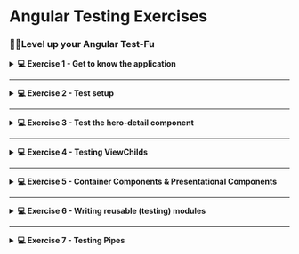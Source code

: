 # Angular Testing Exercises
### 🦸‍♀️Level up your Angular Test-Fu 

<details>
    <summary markdown="span">
        <b>💻 Exercise 1 - Get to know the application</b>
    </summary>
    <br/>
    
Please take look at the existing Tour of Heros application - <a href="https://stackblitz.com/github/AURENA-Tech/angular-testing-exercises" target="_blank">Existing Tour of Heros</a>

1. Click through the UI
2. Notice we are using Angular Routing
3. Notice the components:
   - dashboard
   - hero-detail
   - hero-search
   - heroes
4. Notice the hero.service.ts
5. Notice the message.service.ts 
</details>

---

<details>
    <summary markdown="span">
        <b>💻 Exercise 2 - Test setup</b>
    </summary>
    <br>
    <a href="https://stackblitz.com/github/AURENA-Tech/angular-testing-exercises/tree/exercise-2?file=src%2Fapp%2Fhero-detail%2Fhero-detail.component.spec.ts">Open Exercise</a>

<br>
You will learn: Setup a TestBed

There are probably a lot of questions that popped up.
We tried to cover them in a <a href="https://stackblitz.com/github/AURENA-Tech/angular-testing-exercises/tree/exercise-2?file=src%2Fapp%2Fhero-detail%2Fhero-detail.component.spec-2.ts">roundup</a>

</details>

---

<details>
    <summary markdown="span">
        <b>💻 Exercise 3 - Test the hero-detail component</b>
    </summary>
    <br>
We have two different exercise here you can choose from:<br><br>

<a href="https://stackblitz.com/github/AURENA-Tech/angular-testing-exercises/tree/exercise-3?file=src%2Fapp%2Fhero-detail%2Fhero-detail.component.spec-3.ts">Open Exercise - 1</a>

You will learn:
  - render the component under test 
  - test the component DOM
  - write meaningful test descriptions
---

<a href="https://stackblitz.com/github/AURENA-Tech/angular-testing-exercises/tree/exercise-7-banner?file=src%2Fapp%2Fbanner%2Fbanner.component.dom.spec.ts">Open Exercise - 2</a>

You will learn:
  - writing CSS selectors 
  - how to trigger change detection and when this is necessary 
</details>

---

<details>
    <summary markdown="span">
        <b>💻 Exercise 4 - Testing ViewChilds</b>
    </summary>
    <br>
    There are many different approaches to testing with <code>@ViewChild</code>'s
It is hard to tell which one is fitting the best for you, as this is dependent on the use case.<br><br>

<a href="https://stackblitz.com/github/AURENA-Tech/angular-testing-exercises/tree/exercise-4-1?file=src%2Fapp%2Fviewchild%2Fparent.component.spec.ts">Exercise ViewChild Testing - 1</a>: using Spies
<a href="https://stackblitz.com/github/AURENA-Tech/angular-testing-exercises/tree/exercise-4-2?file=src%2Fapp%2Fviewchild%2Fchild.component.stubbed.spec.ts">Exercise ViewChild Testing - 2</a>: using Stubs & Spies
<a href="https://stackblitz.com/github/AURENA-Tech/angular-testing-exercises/tree/exercise-4-3?file=src%2Fapp%2Fhero-detail%2Fhero-detail.component.spec-4.ts">Exercise ViewChild Testing - 3</a>: using ViewChild architecture pattern <i>(sometimes needed for high performant compontents)</i>
</details>

---

<details>
    <summary markdown="span">
        <b>💻 Exercise 5 - Container Components & Presentational Components</b>
    </summary>
    <br>
Using so called Container and Presentational Components can make our testing life easier. 
But it's no just our testing life. The overall developer experience should become better when using this approach.
We should strive for this pattern when creating new components.
<a href="https://stackblitz.com/github/AURENA-Tech/angular-testing-exercises/tree/exercise-5?file=src%2Fapp%2Fhero-detail%2Fhero-detail.component.spec-4.ts">Open Exercise</a>
</details>

---

<details>
    <summary markdown="span">
        <b>💻 Exercise 6 - Writing reusable (testing) modules</b>
    </summary>
    <br>
<a href="https://stackblitz.com/github/AURENA-Tech/angular-testing-exercises/tree/exercise-6?file=src%2Fapp%2Fhero-detail%2Fhero-detail.component.spec-3.ts">Open Exercise</a>
</details>

---

<details>
    <summary markdown="span">
        <b>💻 Exercise 7 - Testing Pipes</b>
    </summary>
    <br>
<a href="https://stackblitz.com/github/AURENA-Tech/angular-testing-exercises/tree/exercise-8?file=src%2Fapp%2Fpipe%2Fenrich.pipe.ts">Open Exercise</a>
</details>

